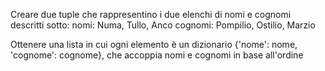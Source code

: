 Creare due tuple che rappresentino i due
elenchi di nomi e cognomi descritti sotto:
nomi: Numa, Tullo, Anco
cognomi: Pompilio, Ostilio, Marzio

Ottenere una lista in cui ogni elemento è un
dizionario {'nome': nome, 'cognome':
cognome}, che accoppia nomi e cognomi in
base all'ordine